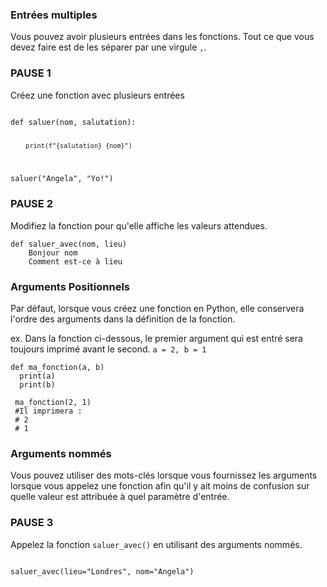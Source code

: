 ### Entrées multiples
Vous pouvez avoir plusieurs entrées dans les fonctions. Tout ce que vous devez faire est de les séparer par une virgule `,`.

### PAUSE 1
Créez une fonction avec plusieurs entrées

<div class="hint">
  <code>
def saluer(nom, salutation):
  
    ____print(f"{salutation} {nom}")
    
saluer("Angela", "Yo!")
</code>
</div>

### PAUSE 2
Modifiez la fonction pour qu'elle affiche les valeurs attendues.
```
def saluer_avec(nom, lieu)
    Bonjour nom
    Comment est-ce à lieu
```

### Arguments Positionnels
Par défaut, lorsque vous créez une fonction en Python, elle conservera l'ordre des arguments dans la définition de la fonction.

ex. Dans la fonction ci-dessous, le premier argument qui est entré sera toujours imprimé avant le second. `a = 2, b = 1`

```
def ma_fonction(a, b)
  print(a)
  print(b)
  
 ma_fonction(2, 1)
 #Il imprimera :
 # 2
 # 1
```

### Arguments nommés
Vous pouvez utiliser des mots-clés lorsque vous fournissez les arguments lorsque vous appelez une fonction afin qu'il y ait moins de confusion sur quelle valeur est attribuée à quel paramètre d'entrée.

### PAUSE 3 
Appelez la fonction `saluer_avec()` en utilisant des arguments nommés.

<div class="hint">
  <code>
saluer_avec(lieu="Londres", nom="Angela")
</code>
</div>